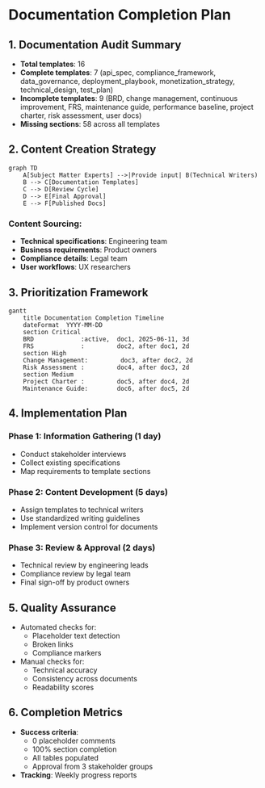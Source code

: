 # Documentation Completion Plan

## 1. Documentation Audit Summary
- **Total templates**: 16
- **Complete templates**: 7 
  (api_spec, compliance_framework, data_governance, deployment_playbook, monetization_strategy, technical_design, test_plan)
- **Incomplete templates**: 9 
  (BRD, change management, continuous improvement, FRS, maintenance guide, performance baseline, project charter, risk assessment, user docs)
- **Missing sections**: 58 across all templates

## 2. Content Creation Strategy
```mermaid
graph TD
    A[Subject Matter Experts] -->|Provide input| B(Technical Writers)
    B --> C[Documentation Templates]
    C --> D[Review Cycle]
    D --> E[Final Approval]
    E --> F[Published Docs]
```

### Content Sourcing:
- **Technical specifications**: Engineering team
- **Business requirements**: Product owners
- **Compliance details**: Legal team
- **User workflows**: UX researchers

## 3. Prioritization Framework
```mermaid
gantt
    title Documentation Completion Timeline
    dateFormat  YYYY-MM-DD
    section Critical
    BRD             :active,  doc1, 2025-06-11, 3d
    FRS             :         doc2, after doc1, 2d
    section High
    Change Management:         doc3, after doc2, 2d
    Risk Assessment :         doc4, after doc3, 2d
    section Medium
    Project Charter :         doc5, after doc4, 2d
    Maintenance Guide:        doc6, after doc5, 2d
```

## 4. Implementation Plan

### Phase 1: Information Gathering (1 day)
- Conduct stakeholder interviews
- Collect existing specifications
- Map requirements to template sections

### Phase 2: Content Development (5 days)
- Assign templates to technical writers
- Use standardized writing guidelines
- Implement version control for documents

### Phase 3: Review & Approval (2 days)
- Technical review by engineering leads
- Compliance review by legal team
- Final sign-off by product owners

## 5. Quality Assurance
- Automated checks for:
  - Placeholder text detection
  - Broken links
  - Compliance markers
- Manual checks for:
  - Technical accuracy
  - Consistency across documents
  - Readability scores

## 6. Completion Metrics
- **Success criteria**:
  - 0 placeholder comments
  - 100% section completion
  - All tables populated
  - Approval from 3 stakeholder groups
- **Tracking**: Weekly progress reports